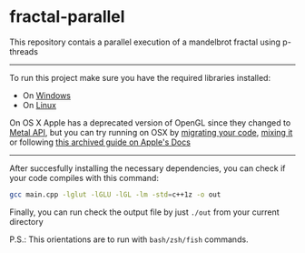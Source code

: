 # fractal-parallel
This repository contais a parallel execution of a mandelbrot fractal using p-threads

---

To run this project make sure you have the required libraries installed: 

* On [Windows](https://learnopengl.com/)
* On [Linux](https://medium.com/geekculture/a-beginners-guide-to-setup-opengl-in-linux-debian-2bfe02ccd1e)


On OS X Apple has a deprecated version of OpenGL since they changed to [Metal API](https://developer.apple.com/metal/), but you can try running on OSX by [migrating your code](https://developer.apple.com/documentation/metal/metal_sample_code_library/migrating_opengl_code_to_metal), [mixing it](https://developer.apple.com/documentation/metal/metal_sample_code_library/mixing_metal_and_opengl_rendering_in_a_view) or following [this archived guide on Apple's Docs](https://developer.apple.com/library/archive/documentation/GraphicsImaging/Conceptual/OpenGL-MacProgGuide/opengl_intro/opengl_intro.html)

---

After succesfully installing the necessary dependencies, you can check if your code compiles with this command:

```bash
gcc main.cpp -lglut -lGLU -lGL -lm -std=c++1z -o out
```

Finally, you can run check the output file by just ```./out``` from your current directory

P.S.: This orientations are to run with `bash/zsh/fish` commands.
